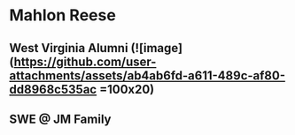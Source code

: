 # Mahlon Reese

## West Virginia Alumni (![image](https://github.com/user-attachments/assets/ab4ab6fd-a611-489c-af80-dd8968c535ac  =100x20)


## SWE @ JM Family






